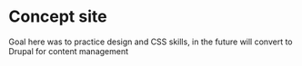 # Concept site
Goal here was to practice design and CSS skills, in the future will convert to Drupal for content management
